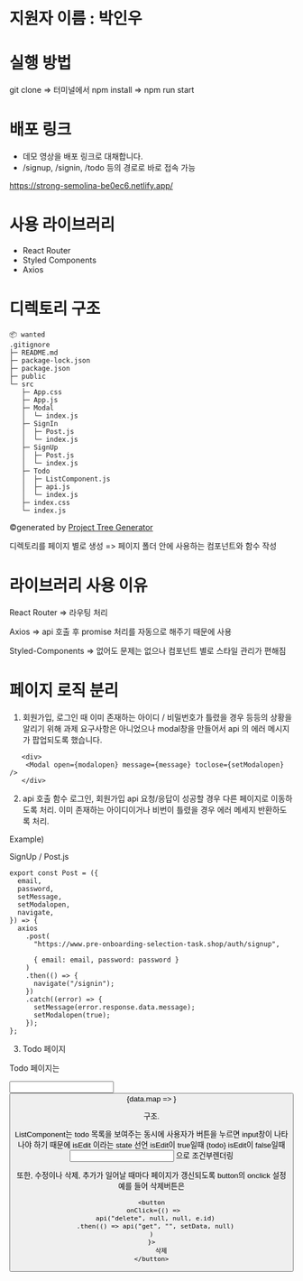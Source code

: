 # 지원자 이름 : 박인우

# 실행 방법
git clone => 터미널에서 npm install => npm run start

# 배포 링크
* 데모 영상을 배포 링크로 대채합니다.
* /signup, /signin, /todo 등의 경로로 바로 접속 가능

https://strong-semolina-be0ec6.netlify.app/


# 사용 라이브러리
- React Router
- Styled Components
- Axios

# 디렉토리 구조

```
📦 wanted
.gitignore
├─ README.md
├─ package-lock.json
├─ package.json
├─ public
└─ src
   ├─ App.css
   ├─ App.js
   ├─ Modal 
   │  └─ index.js
   ├─ SignIn
   │  ├─ Post.js
   │  └─ index.js
   ├─ SignUp
   │  ├─ Post.js
   │  └─ index.js
   ├─ Todo
   │  ├─ ListComponent.js
   │  ├─ api.js
   │  └─ index.js
   ├─ index.css
   └─ index.js
```
©generated by [Project Tree Generator](https://woochanleee.github.io/project-tree-generator)

 디렉토리를 페이지 별로 생성 => 페이지 폴더 안에 사용하는 컴포넌트와 함수 작성
 

 # 라이브러리 사용 이유
 
 React Router => 라우팅 처리
 
 Axios => api 호출 후 promise 처리를 자동으로 해주기 때문에 사용
 
 Styled-Components => 없어도 문제는 없으나 컴포넌트 별로 스타일 관리가 편해짐


# 페이지 로직 분리

1. 회원가입, 로그인 때 이미 존재하는 아이디 / 비밀번호가 틀렸을 경우 등등의 상황을 알리기 위해 과제 요구사항은 아니었으나 modal창을 만들어서 api 의 에러 메시지가 팝업되도록 했습니다.

```
   <div>
    <Modal open={modalopen} message={message} toclose={setModalopen} />
   </div>
```

2. api 호출 함수
로그인, 회원가입 api 요청/응답이 성공할 경우 다른 페이지로 이동하도록 처리.
이미 존재하는 아이디이거나 비번이 틀렸을 경우 에러 메세지 반환하도록 처리.

Example)

SignUp / Post.js

```
export const Post = ({
  email,
  password,
  setMessage,
  setModalopen,
  navigate,
}) => {
  axios
    .post(
      "https://www.pre-onboarding-selection-task.shop/auth/signup",

      { email: email, password: password }
    )
    .then(() => {
      navigate("/signin");
    })
    .catch((error) => {
      setMessage(error.response.data.message);
      setModalopen(true);
    });
};
```

3. Todo 페이지

Todo 페이지는

<input />
<button />
{data.map => <ListComponent /> }

구조.

ListComponent는 todo 목록을 보여주는 동시에 사용자가 버튼을 누르면 input창이 나타나야 하기 때문에
isEdit 이라는 state 선언
isEdit이 true일때 <span>{todo}</span>
isEdit이 false일때 <input />
으로 조건부렌더링

또한, 수정이나 삭제, 추가가 일어날 때마다 페이지가 갱신되도록 button의 onclick 설정
예를 들어 삭제버튼은
```
<button
 onClick={() =>
  api("delete", null, null, e.id)
  .then(() => api("get", "", setData, null)
)
}>
     삭제
</button>
```


